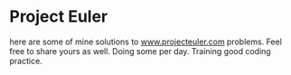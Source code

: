 # Project Euler
here are some of mine solutions to www.projecteuler.com problems. Feel free to share yours as well. Doing some per day. Training good coding practice.
